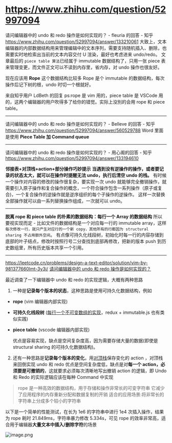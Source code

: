 # https://www.zhihu.com/question/52997094

请问编辑器中的 undo 和 redo 操作是如何实现的？ - fleuria 的回答 - 知乎
https://www.zhihu.com/question/52997094/answer/133210061
大致上，文本编辑器的内部数据结构用来管理编辑中的文本序列，需要支持随机插入、删除，也需要实时地检索出当前的文本内容交付 U 渲染，最好也考虑进来 undo/redo。
文章最后的 `piece table 算法`已经属于 immutable 数据结构了，只用一张 piece 表来管理变更，而文件正文可以不读到内存里，省内存，对 undo 操作也很友好。

现在应该用 **Rope** 这个数据结构比较多
Rope 是个 immutable 的数据结构，每次操作后记下树的根，undo 时切一个根就好。

来自知乎用户 LdBeth 的回复
ps:rope 是 vim 用的，piece table 是 VSCode 用的，这两个编辑器的用户吹得多了给你的错觉。实际上没別的会用 rope 和 piece table。

---

请问编辑器中的 undo 和 redo 操作是如何实现的？ - Belleve 的回答 - 知乎
https://www.zhihu.com/question/52997094/answer/560529788
Word 里面是使用 **Piece Table 加 Command queue**

---

请问编辑器中的 undo 和 redo 操作是如何实现的？ - 用心阁的回答 - 知乎
https://www.zhihu.com/question/52997094/answer/133194610

**邻接表+对顶栈+action+部分操作巧妙提示**
**当遇到没有逆操作的操作，或者要记录的状态太大，就可以在操作时提醒无法 undo，执行后清空 undo 的栈。**
有时候一个操作对内容的修改的操作很复杂，要实现一次 undo 就能够完全撤销操作，就需要引入原子操作和复合操作的概念，一个符合操作包含一系列操作（原子或复合)，一个复合操作的逆操作就是逆序组织的每个子操作的逆操作。
这样一次替换全部操作就可以由一系列替换操作组成，一次就可以 undo。

---

**脱离 rope 和 piece table 的朴素的数据结构：每行一个 Array 的数据结构**
所以要视实现而定 - 比如文件的数据结构是一个对应每一行的 immutable array，这样`每次修改一行，就只产生对应行的一个新 copy，其他所有的行都因为 structural sharing 不占用额外空间`。
有点像可持久化线段树，初始化时每一行的内容存储到底部的叶子结点，修改时按照行号二分查找到底部再修改，把新的版本 push 到历史数组里，所有历史版本共享一个引用。

---

https://leetcode.cn/problems/design-a-text-editor/solution/vim-by-981377660lmt-3y3i/
[请问编辑器中的 undo 和 redo 操作是如何实现的？](https://www.zhihu.com/question/52997094/answer/133210061)

最近调查了一下编辑器中 undo 和 redo 的实现逻辑，大概有两种思路

1. 一种是**记录每个版本的状态**，这种思路是使用可持久化数据结构，例如

- **rope** (vim 编辑器内部实现)
- **可持久化线段树** ([每行一个不可变数组的实现](https://www.zhihu.com/question/52997094/answer/133210805)，redux + immutable.js 也有类似实践)
- **piece table** (vscode 编辑器内部实现)

  优点是容易实现，缺点是空间复杂度高，因为需要存储大量的数据(即使是 structural sharing 的可持久化数据结构)。

2. 还有一种思路是**记录每个版本的变化**，用[对顶栈](https://leetcode.cn/problems/design-a-text-editor/solution/by-freeyourmind-kr12/)保存变化的 action ，对顶栈来回倒实现 undo 和 redo
   优点是空间复杂度低，缺点是对**每一个 action，必须要是可撤销的**，这就要求必须每次清晰地写出撤销 action 的逻辑，即 Undo 和 Redo 的实际逻辑应该在每种 Command 中实现

> rope 是一种高效的数据结构，用于存储和操作非常长的可变字符串
> 它减少了应用程序的内存重新分配和数据复制的开销
> 适合的应用场景:将非常长的字符串上分成多个较小的字符串

以下是一个简单的性能测试，在长为 1e6 的字符串中进行 1e4 次插入操作，结果为 rope 耗时 21.849ms，字符串暴力修改 5.334s，可见 rope 的效率非常高，适合用于编辑器**大量文本中插入/删除字符**的场景

![image.png](https://pic.leetcode-cn.com/1659756407-pebGOU-image.png)
